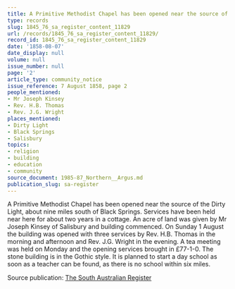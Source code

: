 ```yaml
---
title: A Primitive Methodist Chapel has been opened near the source of the Dirty Light
type: records
slug: 1845_76_sa_register_content_11829
url: /records/1845_76_sa_register_content_11829/
record_id: 1845_76_sa_register_content_11829
date: '1858-08-07'
date_display: null
volume: null
issue_number: null
page: '2'
article_type: community_notice
issue_reference: 7 August 1858, page 2
people_mentioned:
- Mr Joseph Kinsey
- Rev. H.B. Thomas
- Rev. J.G. Wright
places_mentioned:
- Dirty Light
- Black Springs
- Salisbury
topics:
- religion
- building
- education
- community
source_document: 1985-87_Northern__Argus.md
publication_slug: sa-register
---
```


A Primitive Methodist Chapel has been opened near the source of the Dirty Light, about nine miles south of Black Springs.  Services have been held near here for about two years in a cottage.  An acre of land was given by Mr Joseph Kinsey of Salisbury and building commenced.  On Sunday 1 August the building was opened with three services by Rev. H.B. Thomas in the morning and afternoon and Rev. J.G. Wright in the evening.  A tea meeting was held on Monday and the opening services brought in £77-1-0.  The stone building is in the Gothic style.  It is planned to start a day school as soon as a teacher can be found, as there is no school within six miles.

Source publication: [The South Australian Register](/publications/sa-register/)
